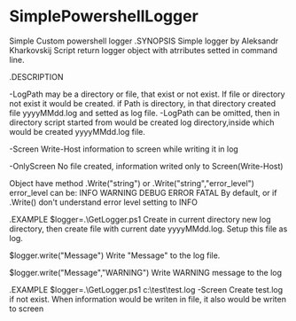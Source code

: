 # SimplePowershellLogger
Simple Custom powershell logger
.SYNOPSIS
Simple logger by Aleksandr Kharkovskij
Script return logger object with atrributes setted in command line.

.DESCRIPTION


-LogPath    may be a directory or file, that exist or not exist. If file or
            directory not exist it would be created.
            if Path is directory, in that directory created file yyyyMMdd.log and
            setted as log file.
            -LogPath can be omitted, then in directory script started from would
            be created log directory,inside which would be created yyyyMMdd.log
            file.

-Screen     Write-Host information to screen while writing it in log

-OnlyScreen No file created, information writed only to Screen(Write-Host)

Object have method .Write("string") or .Write("string","error_level")
error_level can be:
    INFO
    WARNING
    DEBUG
    ERROR
    FATAL
By default, or if .Write() don't understand error level setting to INFO

.EXAMPLE
$logger=.\GetLogger.ps1
Create in current directory new log directory, then create file with current
date yyyyMMdd.log. Setup this file as log.

$logger.write("Message")
Write "Message" to the log file.

$logger.write("Message","WARNING")
Write WARNING message to the log

.EXAMPLE
$logger=.\GetLogger.ps1 c:\test\test.log -Screen
Create test.log if not exist. When information would be writen in file, it also
would be writen to screen
